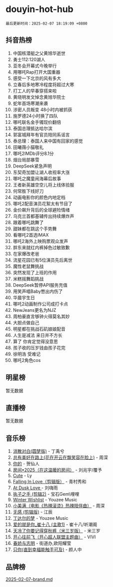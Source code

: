 # douyin-hot-hub

`最后更新时间：2025-02-07 18:19:09 +0800`

## 抖音热榜

1. 中国核潜艇之父黄旭华逝世
1. 勇士112:120湖人
1. 亚冬会开幕式今晚举行
1. 用哪吒Rap打开大国重器
1. 感受一下北京的风有多大
1. 立春后多地寒冷程度将超过大寒
1. 打工人的早春穿搭来啦
1. 黄晓明发文悼念黄旭华院士
1. 蛇年首场寒潮来袭
1. 涉密人员叛变 48小时内被抓获
1. 施罗德24小时换了四队
1. 哪吒联名金手镯现价翻倍
1. 泰国总理抵达哈尔滨
1. 郭富城拜年有官员陪同系谣言
1. 泰总理：泰国人来中国有回家的感觉
1. 田曦薇小猫敬礼
1. 哪吒2IMDb评分8.1分
1. 烟台局部暴雪
1. DeepSeek紧急声明
1. 东契奇加盟让湖人收视率大涨
1. 哪吒之魔童闹海幕后故事
1. 王者新英雄空空儿将上线体验服
1. 何常胜下线好刀
1. 动画电影你的颜色内地定档
1. 哪吒2配音演员花絮太有节目了
1. 金价飙升背后的全球避险情绪
1. 乌克兰首都基辅传出持续爆炸声
1. 跟着哪吒跳舞了
1. 甜妹都在跳这个手势舞
1. 看哪吒2首选IMAX
1. 哪吒2海外上映购票观众发声
1. 胖东来就红内裤掉色过敏致歉
1. 在家爆改老爸
1. 流星花园已有5位演员先后离世
1. 魔性老鼠舞挑战
1. 突然发现了上班的作用
1. 米糕摇舞蹈挑战
1. DeepSeek暂停API服务充值
1. 用笑声唱Baby憋出内伤了
1. 华晨宇生日
1. 哪吒2动画制作公司成打卡点
1. NewJeans更名为NJZ
1. 周柏豪直言够钟火得莫名其妙
1. 大胆点做自己
1. 明星都在挑战石矶娘娘配音
1. 人生是减法 来日并不方长
1. 算了 你肯定觉得没意思
1. 孩子收的压岁钱由孩子花完
1. 徐明浩 受难记
1. 哪吒2角色cos

## 明星榜

暂无数据

## 直播榜

暂无数据

## 音乐榜

1. [消散对白(圆梦版)](https://sf5-hl-cdn-tos.douyinstatic.com/obj/tos-cn-ve-2774/og4jB5I5IizzoZVAAAzWgBMAsMDWoArfwBOiFs) - 丁禹兮
1. [总有美好在路上(花在开云在飘笑容在脸上)](https://sf5-hl-cdn-tos.douyinstatic.com/obj/tos-cn-ve-2774/oU5u7NwtfBIvaNhoQBszOvAlRiAoiWAVVyBMq4) - 周深
1. [你的](https://sf5-hl-cdn-tos.douyinstatic.com/obj/tos-cn-ve-2774/oYuIeKf42jB7sEV6B2upMdpYAgfrQWj0FeRegh) - 贺仙人
1. [房间•2025（在这温暖的房间）](https://sf5-hl-cdn-tos.douyinstatic.com/obj/tos-cn-ve-2774/oMzJcnT8BgIetASeBfwfEeBQVNfACiCifhfZP7g) - 刘兆宇/覆予
1. [Cute](https://sf5-hl-cdn-tos.douyinstatic.com/obj/tos-cn-ve-2774/o4IbIzHWKAAB4wsS5qMBRiiAlEBGTpQRNfFvuo) - Ly
1. [Falling In Love（剪辑版）](https://sf5-hl-cdn-tos.douyinstatic.com/obj/tos-cn-ve-2774/o8ajpA8zzgBPahbBIO8AcKGBLJezFCRd1wfP9f) - 青村秀和
1. [ At Dusk  Love ](https://sf5-hl-cdn-tos.douyinstatic.com/obj/tos-cn-ve-2774/o8CrpCf5CaYgI4ZrtQgMQAFEfuGqNnRSDQAPBc) - 刘嗨雨
1. [执子之手 (剪辑2)](https://sf5-hl-cdn-tos.douyinstatic.com/obj/tos-cn-ve-2774/oUoZLQjCc31XzqsBnBQUNgeKtYPBcgbFDwtfcu) - 宝石Gem\哩哩
1. [Winter Wishlist](https://sf5-hl-cdn-tos.douyinstatic.com/obj/tos-cn-ve-2774/oIIgUOeamCFCVAzxN6MFRLIBlLGpUqQxeeHrLE) - Youzee Music
1. [小美满（电影《热辣滚烫》热辣陪伴曲）](https://sf5-hl-cdn-tos.douyinstatic.com/obj/tos-cn-ve-2774/o0GAn2lSgfZIDUgtevCGDQYnFg4CwnrBaxbTZL) - 周深
1. [无感 (剪辑版)](https://sf5-hl-cdn-tos.douyinstatic.com/obj/tos-cn-ve-2774/o0eIsUzJBDlQaQFC5OFlgbMEZC1TFYBftOBn6p) - 江辰
1. [丁达尔的梦](https://sf5-hl-cdn-tos.douyinstatic.com/obj/tos-cn-ve-2774/oMU3WirUZBVQkAC9ccG5P2IQirziZM2RTInUY) - Youzee Music
1. [爱的就是你_崔十八 (主歌1)](https://sf5-hl-cdn-tos.douyinstatic.com/obj/tos-cn-ve-2774/oI5BO5DhFZ6UTcNCnZaOCBLtZ7WIMQGfgnXf5E) - 崔十八/听潮阁
1. [天冷了你要记得穿秋裤（米三岁版）](https://sf5-hl-cdn-tos.douyinstatic.com/obj/tos-cn-ve-2774/oQlIwVIDWiZ6BQilAorS7MA0AgCkQDvcZAdm1) - 米三岁
1. [开心往前飞（开心超人联盟主题曲）](https://sf5-hl-cdn-tos.douyinstatic.com/obj/tos-cn-ve-2774/9d8fb7c82cf1421fb93a9fe925275e0a) - VIVI
1. [春娇与志明](https://sf5-hl-cdn-tos.douyinstatic.com/obj/tos-cn-ve-2774/e530d8fceb7044b39707d7f9ff54add1) - 街道办,欧阳耀莹
1. [只你(直到幸福能触手可及)](https://sf5-hl-cdn-tos.douyinstatic.com/obj/tos-cn-ve-2774/o0lBkRDzFTeaVSUz3ZZSCBVtZ5DIMQGfgmEAuE) - 颜人中

## 品牌榜

[2025-02-07-brand.md](2025-02-07-brand.md)
